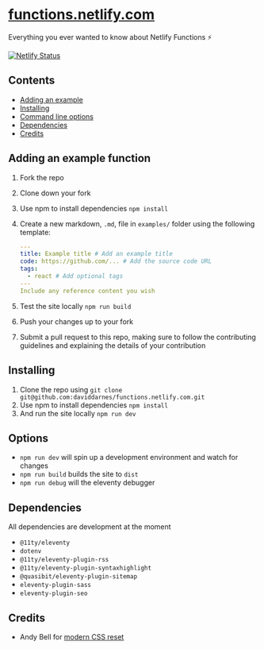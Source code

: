# [functions.netlify.com](https://functions.netlify.com)
Everything you ever wanted to know about Netlify Functions ⚡️

[![Netlify Status](https://api.netlify.com/api/v1/badges/ab05fc3e-3946-4d84-a342-652a5abbb524/deploy-status)](https://app.netlify.com/sites/functions-netlify/deploys)

## Contents
- [Adding an example](#adding-an-example-function)
- [Installing](#installing)
- [Command line options](#options)
- [Dependencies](#dependencies)
- [Credits](#credits)

## Adding an example function
1. Fork the repo
1. Clone down your fork
1. Use npm to install dependencies `npm install`
1. Create a new markdown, `.md`, file in `examples/` folder using the following template:

   ``` yaml
   ---
   title: Example title # Add an example title
   code: https://github.com/... # Add the source code URL
   tags:
     - react # Add optional tags
   ---
   Include any reference content you wish
   ```
1. Test the site locally `npm run build`
1. Push your changes up to your fork
1. Submit a pull request to this repo, making sure to follow the contributing guidelines and explaining the details of your contribution

## Installing

1. Clone the repo using `git clone git@github.com:daviddarnes/functions.netlify.com.git`
1. Use npm to install dependencies `npm install`
1. And run the site locally `npm run dev`

## Options
- `npm run dev` will spin up a development environment and watch for changes
- `npm run build` builds the site to `dist`
- `npm run debug` will the eleventy debugger

## Dependencies
All dependencies are development at the moment
- `@11ty/eleventy`
- `dotenv`
- `@11ty/eleventy-plugin-rss`
- `@11ty/eleventy-plugin-syntaxhighlight`
- `@quasibit/eleventy-plugin-sitemap`
- `eleventy-plugin-sass`
- `eleventy-plugin-seo`

## Credits
- Andy Bell for [modern CSS reset](https://piccalil.li/blog/a-modern-css-reset/)
